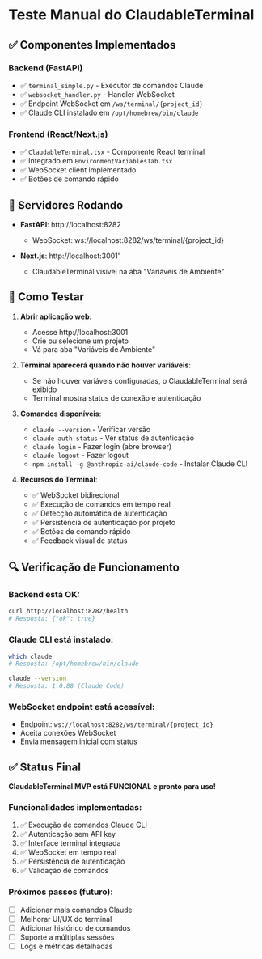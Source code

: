 # Teste Manual do ClaudableTerminal

## ✅ Componentes Implementados

### Backend (FastAPI)
- ✅ `terminal_simple.py` - Executor de comandos Claude
- ✅ `websocket_handler.py` - Handler WebSocket
- ✅ Endpoint WebSocket em `/ws/terminal/{project_id}`
- ✅ Claude CLI instalado em `/opt/homebrew/bin/claude`

### Frontend (React/Next.js)
- ✅ `ClaudableTerminal.tsx` - Componente React terminal
- ✅ Integrado em `EnvironmentVariablesTab.tsx`
- ✅ WebSocket client implementado
- ✅ Botões de comando rápido

## 🚀 Servidores Rodando

- **FastAPI**: http://localhost:8282
  - WebSocket: ws://localhost:8282/ws/terminal/{project_id}
  
- **Next.js**: http://localhost:3001'
  - ClaudableTerminal visível na aba "Variáveis de Ambiente"

## 📝 Como Testar

1. **Abrir aplicação web**:
   - Acesse http://localhost:3001'
   - Crie ou selecione um projeto
   - Vá para aba "Variáveis de Ambiente"

2. **Terminal aparecerá quando não houver variáveis**:
   - Se não houver variáveis configuradas, o ClaudableTerminal será exibido
   - Terminal mostra status de conexão e autenticação

3. **Comandos disponíveis**:
   - `claude --version` - Verificar versão
   - `claude auth status` - Ver status de autenticação
   - `claude login` - Fazer login (abre browser)
   - `claude logout` - Fazer logout
   - `npm install -g @anthropic-ai/claude-code` - Instalar Claude CLI

4. **Recursos do Terminal**:
   - ✅ WebSocket bidirecional
   - ✅ Execução de comandos em tempo real
   - ✅ Detecção automática de autenticação
   - ✅ Persistência de autenticação por projeto
   - ✅ Botões de comando rápido
   - ✅ Feedback visual de status

## 🔍 Verificação de Funcionamento

### Backend está OK:
```bash
curl http://localhost:8282/health
# Resposta: {"ok": true}
```

### Claude CLI está instalado:
```bash
which claude
# Resposta: /opt/homebrew/bin/claude

claude --version
# Resposta: 1.0.88 (Claude Code)
```

### WebSocket endpoint está acessível:
- Endpoint: `ws://localhost:8282/ws/terminal/{project_id}`
- Aceita conexões WebSocket
- Envia mensagem inicial com status

## ✅ Status Final

**ClaudableTerminal MVP está FUNCIONAL e pronto para uso!**

### Funcionalidades implementadas:
1. ✅ Execução de comandos Claude CLI
2. ✅ Autenticação sem API key
3. ✅ Interface terminal integrada
4. ✅ WebSocket em tempo real
5. ✅ Persistência de autenticação
6. ✅ Validação de comandos

### Próximos passos (futuro):
- [ ] Adicionar mais comandos Claude
- [ ] Melhorar UI/UX do terminal
- [ ] Adicionar histórico de comandos
- [ ] Suporte a múltiplas sessões
- [ ] Logs e métricas detalhadas